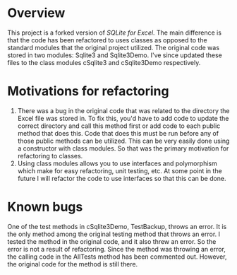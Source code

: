 # Overview
This project is a forked version of *SQLite for Excel*. The main difference is that the code has been refactored to uses classes as opposed to the standard modules that the original project utilized. The original code was stored in two modules: Sqlite3 and Sqlite3Demo. I've since updated these files to the class modules cSqlite3 and cSqlite3Demo respectively.

# Motivations for refactoring

1. There was a bug in the original code that was related to the directory the Excel file was stored in. To fix this, you'd have to add code to update the correct directory and call this method first or add code to each public method that does this. Code that does this must be run before any of those public methods can be utilized. This can be very easily done using a constructor with class modules. So that was the primary motivation for refactoring to classes.
2. Using class modules allows you to use interfaces and polymorphism which make for easy refactoring, unit testing, etc. At some point in the future I will refactor the code to use interfaces so that this can be done.

# Known bugs

One of the test methods in cSqlite3Demo, TestBackup, throws an error. It is the only method among the original testing method that throws an error. I tested the method in the original code, and it also threw an error. So the error is not a result of refactoring. Since the method was throwing an error, the calling code in the AllTests method has been commented out. However, the original code for the method is still there.
